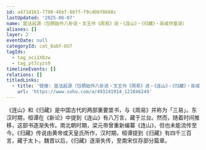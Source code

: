 ```yaml
---
id: a471d161-7790-46bf-88ff-f9cd06f8668c
lastUpdated: '2025-06-07'
name: 筮法起源（包牺始作八卦说・文王作《周易》说・《连山》・《归藏》・巫咸作筮说）
aliases: []
layer: 2
eventDate: null
categoryId: cat_8abY-bU7
tagIds:
  - tag_aci1X8zw
  - tag_pt7cyzs9
timelineEvents: []
relations: []
titledLinks:
  - title: '链接: 筮法起源（包牺始作八卦说・文王作《周易》说・《连山》・《归藏》・巫咸作筮说）'
    url: 'https://www.sohu.com/a/493241914_121046249'
---
```

《连山》和《归藏》是中国古代的两部重要筮书，与《周易》并称为「三易」。东汉时期，桓谭在《新论》中提到《连山》有八万言，藏于兰台。然而，随着时间推移，这部书逐渐失传。南北朝时期，梁元帝曾重新编纂《连山》，但也未能流传至今。《归藏》传说由黄帝或天皇氏所作，汉时期，桓谭提到《归藏》有四千三百言，藏于太卜。魏晋以后，《归藏》逐渐失传，至南宋仅存部分篇章。
